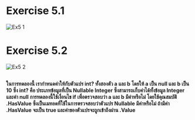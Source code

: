# Exercise 5.1
![Ex5 1](https://github.com/65030179179Pattarapon/03376836-OOP-2566-Lab-04/assets/144198506/4aae0b55-2304-48b5-ae49-17abadd4e50e)

# Exercise 5.2
![Ex5 2](https://github.com/65030179179Pattarapon/03376836-OOP-2566-Lab-04/assets/144198506/393861a1-6b4e-4092-a3ba-a2ce4bf9ce96)
##
#### ในการทดลองนี้ เรากำหนดค่าให้กับตัวแปร int? ทั้งสองตัว a และ b โดยให้ a เป็น null และ b เป็น 10 ซึ่ง int? คือ ประเภทข้อมูลที่เป็น Nullable Integer ซึ่งสามารถเก็บค่าได้ทั้งข้อมูล Integer และค่า null การทดลองนี้ใช้เงื่อนไข if เพื่อตรวจสอบว่า a และ b มีค่าหรือไม่ โดยใช้คุณสมบัติ .HasValue ซึ่งเป็นเมทอดที่ใช้ในการตรวจสอบว่าตัวแปร Nullable มีค่าหรือไม่ ถ้ามีค่า .HasValue จะเป็น true และค่าของตัวแปรจะถูกเข้าถึงผ่าน .Value
